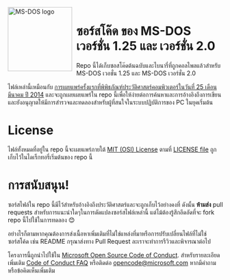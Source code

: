 <img width="150" height="150" align="left" style="float: left; margin: 0 10px 0 0;" alt="MS-DOS logo" src="https://github.com/Microsoft/MS-DOS/blob/master/msdos-logo.png">   

# ซอร์สโค๊ด ของ MS-DOS เวอร์ชั่น 1.25 และ เวอร์ชั่น 2.0 
Repo นี้ได้เก็บซอสโค๊ดต้นฉบับและไบนารี่ที่ถูกคอลไพลแล้วสำหรับ MS-DOS เวอชั่น 1.25 และ MS-DOS เวอร์ชั่น 2.0

ไฟล์เหล่านี้เหมือนกับ [การเผยแพร่ครั้งแรกที่พิพิธภัณฑ์ประวัติศาสตร์คอมพิวเตอร์ในวันที่ 25 เดือนมีนาคม ปี 2014]( http://www.computerhistory.org/atchm/microsoft-ms-dos-early-source-code/) และจะถูกเผยเผยแพร่ใน repo นี้เพื่อให้ง่ายต่อการค้นหาและการอ้างอิงถึงการเขียน และยังอนุญาตให้มีการสำรวจและทดลองสำหรับผู้ที่สนใจในระบบปฏิบัติการของ PC ในยุคเริ่มต้น

# License
ไฟล์ทั้งหมดที่อยู่ใน repo นี้จะเผยแพร่ภายใต้ [MIT (OSI) License]( https://en.wikipedia.org/wiki/MIT_License) ตามที่ [LICENSE file](https://github.com/Microsoft/MS-DOS/blob/master/LICENSE.md) ถูกเก็บไว้ในไดเร็กทอรี่เริ่มต้นของ repo นี้

# การสนับสนุน!
ซอร์สไฟล์ใน repo นี้มีไว้สำหรับอ้างอิงถึงประวัติศาสตร์และจะถูกเก็บไว้อย่างคงที่ ดังนั้น **ห้ามส่ง** pull requests สำหรับการแนะนำใดๆในการดัดแปลงซอร์สไฟล์เหล่านี้ แต่ไม้ต้องรู้สึกอึดอัดที่จะ fork repo นี้ไปใช้ในการทดลอง 😊

อย่างไรก็ตามหากคุณต้องการส่งเนื้อหาเพิ่มเติมที่ไม่ใช่แหล่งที่มาหรือการปรับเปลี่ยนไฟล์ที่ไม่ใช่ซอร์สโค้ด เช่น README กรุณาส่งทาง Pull Request ละเราจะทำการรีวิวและพิจารณาต่อไป

โครงการนี้ถูกนำไปใช้ใน [Microsoft Open Source Code of Conduct](https://opensource.microsoft.com/codeofconduct/).  สำหรับรายละเอียดเพิ่มเติม [Code of Conduct FAQ](https://opensource.microsoft.com/codeofconduct/faq/) หรือติดต่อ [opencode@microsoft.com](mailto:opencode@microsoft.com) หากมีคำถามหรือข้อคิดเห็นเพิ่มเติม
